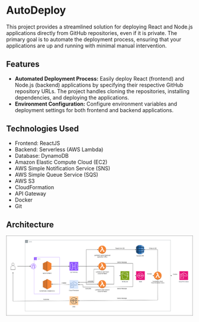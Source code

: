 # AutoDeploy

This project provides a streamlined solution for deploying React and Node.js applications directly from GitHub repositories, even if it is private. The primary goal is to automate the deployment process, ensuring that your applications are up and running with minimal manual intervention.

## Features

- **Automated Deployment Process:** Easily deploy React (frontend) and Node.js (backend) applications by specifying their respective GitHub repository URLs. The project handles cloning the repositories, installing dependencies, and deploying the applications.
- **Environment Configuration:** Configure environment variables and deployment settings for both frontend and backend applications.

## Technologies Used

- Frontend: ReactJS
- Backend: Serverless (AWS Lambda)
- Database: DynamoDB
- Amazon Elastic Compute Cloud (EC2)
- AWS Simple Notification Service (SNS)
- AWS Simple Queue Service (SQS)
- AWS S3
- CloudFormation
- API Gateway
- Docker
- Git

## Architecture

![AutoDeploy Architecture Diagram](architecture/AutoDeployProject.drawio.png)
